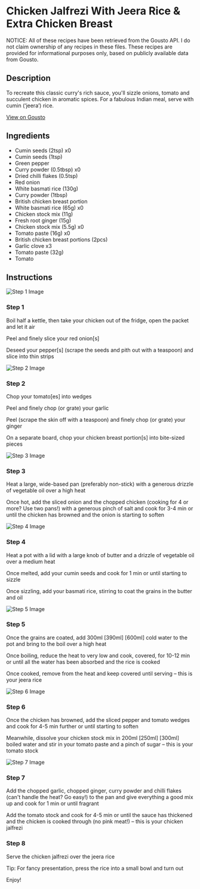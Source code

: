 # Chicken Jalfrezi With Jeera Rice & Extra Chicken Breast

NOTICE: All of these recipes have been retrieved from the Gousto API. I do not claim ownership of any recipes in these files. These recipes are provided for informational purposes only, based on publicly available data from Gousto.

## Description

To recreate this classic curry's rich sauce, you'll sizzle onions, tomato and succulent chicken in aromatic spices. For a fabulous Indian meal, serve with cumin (‘jeera’) rice. 

[View on Gousto](https://www.gousto.co.uk/recipes/cookbook/chicken-jalfrezi-with-jeera-rice-extra-chicken-breast)

## Ingredients

- Cumin seeds (2tsp) x0
- Cumin seeds (1tsp)
- Green pepper
- Curry powder (0.5tbsp) x0
- Dried chilli flakes (0.5tsp)
- Red onion
- White basmati rice (130g)
- Curry powder (1tbsp)
- British chicken breast portion
- White basmati rice (65g) x0
- Chicken stock mix (11g)
- Fresh root ginger (15g)
- Chicken stock mix (5.5g) x0
- Tomato paste (16g) x0
- British chicken breast portions (2pcs)
- Garlic clove x3
- Tomato paste (32g)
- Tomato

## Instructions

![Step 1 Image](https://production-media.gousto.co.uk/cms/recipe-step-image/step-1-copy-1731064797985-x200.jpg)

### Step 1

Boil half a kettle, then take your chicken out of the fridge, open the packet and let it air

Peel and finely slice your red onion[s]

Deseed your pepper[s] (scrape the seeds and pith out with a teaspoon) and slice into thin strips

![Step 2 Image](https://production-media.gousto.co.uk/cms/recipe-step-image/step-2-copy-1731064807113-x200.jpg)

### Step 2

Chop your tomato[es] into wedges

Peel and finely chop (or grate) your garlic

Peel (scrape the skin off with a teaspoon) and finely chop (or grate) your ginger

On a separate board, chop your chicken breast portion[s] into bite-sized pieces

![Step 3 Image](https://production-media.gousto.co.uk/cms/recipe-step-image/step-3-copy-1731064819707-x200.jpg)

### Step 3

Heat a large, wide-based pan (preferably non-stick) with a generous drizzle of vegetable oil over a high heat

Once hot, add the sliced onion and the chopped chicken (cooking for 4 or more? Use two pans!) with a generous pinch of salt and cook for 3-4 min or until the chicken has browned and the onion is starting to soften

![Step 4 Image](https://production-media.gousto.co.uk/cms/recipe-step-image/Step-4-copy-1731064826058-x200.jpg)

### Step 4

Heat a pot with a lid with a large knob of butter and a drizzle of vegetable oil over a medium heat

Once melted, add your cumin seeds and cook for 1 min or until starting to sizzle

Once sizzling, add your basmati rice, stirring to coat the grains in the butter and oil

![Step 5 Image](https://production-media.gousto.co.uk/cms/recipe-step-image/Step-5-copy-1731064834316-x200.jpg)

### Step 5

Once the grains are coated, add 300ml <span class="text-purple">[390ml]</span><span class="text-danger"> [600ml]</span> cold water to the pot and bring to the boil over a high heat

Once boiling, reduce the heat to very low and cook, covered, for 10-12 min or until all the water has been absorbed and the rice is cooked

Once cooked, remove from the heat and keep covered until serving – this is your jeera rice

![Step 6 Image](https://production-media.gousto.co.uk/cms/recipe-step-image/step-6-copy-1731064841404-x200.jpg)

### Step 6

Once the chicken has browned, add the sliced pepper and tomato wedges and cook for 4-5 min further or until starting to soften

Meanwhile, dissolve your chicken stock mix in 200ml <span class="text-purple">[250ml]</span> <span class="text-danger">[300ml]</span> boiled water and stir in your tomato paste and a pinch of sugar – this is your tomato stock

![Step 7 Image](https://production-media.gousto.co.uk/cms/recipe-step-image/step-7-copy-1731064846569-x200.jpg)

### Step 7

Add the chopped garlic, chopped ginger, curry powder and chilli flakes (can't handle the heat? Go easy!) to the pan and give everything a good mix up and cook for 1 min or until fragrant

Add the tomato stock and cook for 4-5 min or until the sauce has thickened and the chicken is cooked through (no pink meat!) – this is your chicken jalfrezi

### Step 8

Serve the chicken jalfrezi over the jeera rice

Tip: For fancy presentation, press the rice into a small bowl and turn out

Enjoy!

